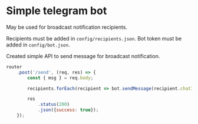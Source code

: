 # Simple telegram bot

May be used for broadcast notification recipients.

Recipients must be added in ```config/recipients.json```.
Bot token must be added in ```config/bot.json```.

Created simple API to send message for broadcast notification.

```js
router
    .post('/send', (req, res) => {
        const { msg } = req.body;

        recipients.forEach(recipient => bot.sendMessage(recipient.chatId, msg));

        res
            .status(200)
            .json({success: true});
    });
```
